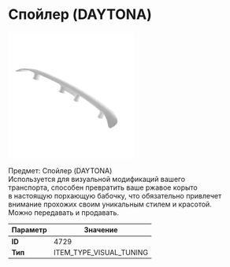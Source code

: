# Спойлер (DAYTONA)

![Item Image](../img/4729.webp?raw=true)

Предмет: Спойлер (DAYTONA)<br>Используется для визуальной модификаций вашего<br>транспорта, способен превратить ваше ржавое корыто<br>в настоящую порхающую бабочку, что обязательно привлечет<br>внимание прохожих своим уникальным стилем и красотой.<br>Можно передавать и продавать.


| Параметр | Значение |
|----------|----------|
| **ID** | 4729 |
| **Тип** | ITEM_TYPE_VISUAL_TUNING |

